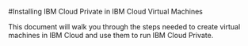 #Installing IBM Cloud Private in IBM Cloud Virtual Machines

This document will walk you through the steps needed to create virtual machines in IBM Cloud and use them to run IBM Cloud Private.
